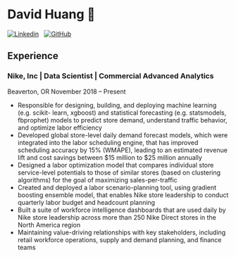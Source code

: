 # David Huang 👋

[![Linkedin](https://img.shields.io/badge/LinkedIn-0077B5?style=for-the-badge&logo=linkedin&logoColor=white)](https://www.linkedin.com/in/davidihuang/)
&nbsp;
[![GitHub](https://img.shields.io/badge/GitHub-100000?style=for-the-badge&logo=github&logoColor=white)](https://github.com/hiydavid?tab=repositories)

## Experience
### Nike, Inc | Data Scientist | Commercial Advanced Analytics
Beaverton, OR
November 2018 – Present
* Responsible for designing, building, and deploying machine learning (e.g. scikit- learn, xgboost) and statistical forecasting (e.g. statsmodels, fbprophet) models to predict store demand, understand traffic behavior, and optimize labor efficiency
* Developed global store-level daily demand forecast models, which were integrated into the labor scheduling engine, that has improved scheduling accuracy by 15% (WMAPE), leading to an estimated revenue lift and cost savings between $15 million to $25 million annually
* Designed a labor optimization model that compares individual store service-level potentials to those of similar stores (based on clustering algorithms) for the goal of maximizing sales-per-traffic
* Created and deployed a labor scenario-planning tool, using gradient boosting ensemble model, that enables Nike store leadership to conduct quarterly labor budget and headcount planning
* Built a suite of workforce intelligence dashboards that are used daily by Nike store leadership across more than 250 Nike Direct stores in the North America region
* Maintaining value-driving relationships with key stakeholders, including retail workforce operations, supply and demand planning, and finance teams

<!--
**hiydavid/hiydavid** is a ✨ _special_ ✨ repository because its `README.md` (this file) appears on your GitHub profile.

Here are some ideas to get you started:

- 🔭 I’m currently working on ...
- 🌱 I’m currently learning ...
- 👯 I’m looking to collaborate on ...
- 🤔 I’m looking for help with ...
- 💬 Ask me about ...
- 📫 How to reach me: ...
- 😄 Pronouns: ...
- ⚡ Fun fact: ...
-->
